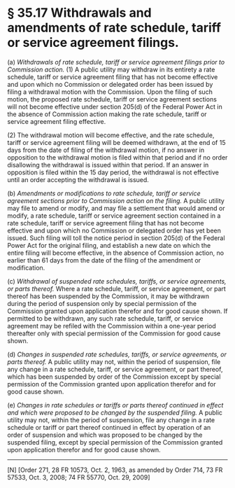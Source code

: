 # § 35.17   Withdrawals and amendments of rate schedule, tariff or service agreement filings.

(a) *Withdrawals of rate schedule, tariff or service agreement filings prior to Commission action.* (1) A public utility may withdraw in its entirety a rate schedule, tariff or service agreement filing that has not become effective and upon which no Commission or delegated order has been issued by filing a withdrawal motion with the Commission. Upon the filing of such motion, the proposed rate schedule, tariff or service agreement sections will not become effective under section 205(d) of the Federal Power Act in the absence of Commission action making the rate schedule, tariff or service agreement filing effective.


(2) The withdrawal motion will become effective, and the rate schedule, tariff or service agreement filing will be deemed withdrawn, at the end of 15 days from the date of filing of the withdrawal motion, if no answer in opposition to the withdrawal motion is filed within that period and if no order disallowing the withdrawal is issued within that period. If an answer in opposition is filed within the 15 day period, the withdrawal is not effective until an order accepting the withdrawal is issued.


(b) *Amendments or modifications to rate schedule, tariff or service agreement sections prior to Commission action on the filing.* A public utility may file to amend or modify, and may file a settlement that would amend or modify, a rate schedule, tariff or service agreement section contained in a rate schedule, tariff or service agreement filing that has not become effective and upon which no Commission or delegated order has yet been issued. Such filing will toll the notice period in section 205(d) of the Federal Power Act for the original filing, and establish a new date on which the entire filing will become effective, in the absence of Commission action, no earlier than 61 days from the date of the filing of the amendment or modification.


(c) *Withdrawal of suspended rate schedules, tariffs, or service agreements, or parts thereof.* Where a rate schedule, tariff, or service agreement, or part thereof has been suspended by the Commission, it may be withdrawn during the period of suspension only by special permission of the Commission granted upon application therefor and for good cause shown. If permitted to be withdrawn, any such rate schedule, tariff, or service agreement may be refiled with the Commission within a one-year period thereafter only with special permission of the Commission for good cause shown.


(d) *Changes in suspended rate schedules, tariffs, or service agreements, or parts thereof.* A public utility may not, within the period of suspension, file any change in a rate schedule, tariff, or service agreement, or part thereof, which has been suspended by order of the Commission except by special permission of the Commission granted upon application therefor and for good cause shown.


(e) *Changes in rate schedules or tariffs or parts thereof continued in effect and which were proposed to be changed by the suspended filing.* A public utility may not, within the period of suspension, file any change in a rate schedule or tariff or part thereof continued in effect by operation of an order of suspension and which was proposed to be changed by the suspended filing, except by special permission of the Commission granted upon application therefor and for good cause shown. 



---

[N] [Order 271, 28 FR 10573, Oct. 2, 1963, as amended by Order 714, 73 FR 57533, Oct. 3, 2008; 74 FR 55770, Oct. 29, 2009]




